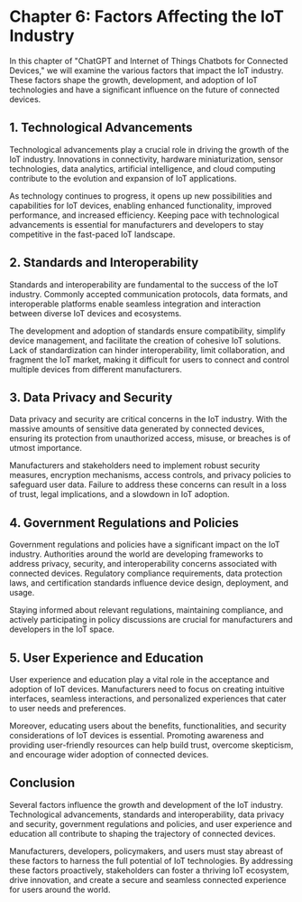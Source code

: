 Chapter 6: Factors Affecting the IoT Industry
=============================================

In this chapter of "ChatGPT and Internet of Things Chatbots for Connected Devices," we will examine the various factors that impact the IoT industry. These factors shape the growth, development, and adoption of IoT technologies and have a significant influence on the future of connected devices.

**1. Technological Advancements**
---------------------------------

Technological advancements play a crucial role in driving the growth of the IoT industry. Innovations in connectivity, hardware miniaturization, sensor technologies, data analytics, artificial intelligence, and cloud computing contribute to the evolution and expansion of IoT applications.

As technology continues to progress, it opens up new possibilities and capabilities for IoT devices, enabling enhanced functionality, improved performance, and increased efficiency. Keeping pace with technological advancements is essential for manufacturers and developers to stay competitive in the fast-paced IoT landscape.

**2. Standards and Interoperability**
-------------------------------------

Standards and interoperability are fundamental to the success of the IoT industry. Commonly accepted communication protocols, data formats, and interoperable platforms enable seamless integration and interaction between diverse IoT devices and ecosystems.

The development and adoption of standards ensure compatibility, simplify device management, and facilitate the creation of cohesive IoT solutions. Lack of standardization can hinder interoperability, limit collaboration, and fragment the IoT market, making it difficult for users to connect and control multiple devices from different manufacturers.

**3. Data Privacy and Security**
--------------------------------

Data privacy and security are critical concerns in the IoT industry. With the massive amounts of sensitive data generated by connected devices, ensuring its protection from unauthorized access, misuse, or breaches is of utmost importance.

Manufacturers and stakeholders need to implement robust security measures, encryption mechanisms, access controls, and privacy policies to safeguard user data. Failure to address these concerns can result in a loss of trust, legal implications, and a slowdown in IoT adoption.

**4. Government Regulations and Policies**
------------------------------------------

Government regulations and policies have a significant impact on the IoT industry. Authorities around the world are developing frameworks to address privacy, security, and interoperability concerns associated with connected devices. Regulatory compliance requirements, data protection laws, and certification standards influence device design, deployment, and usage.

Staying informed about relevant regulations, maintaining compliance, and actively participating in policy discussions are crucial for manufacturers and developers in the IoT space.

**5. User Experience and Education**
------------------------------------

User experience and education play a vital role in the acceptance and adoption of IoT devices. Manufacturers need to focus on creating intuitive interfaces, seamless interactions, and personalized experiences that cater to user needs and preferences.

Moreover, educating users about the benefits, functionalities, and security considerations of IoT devices is essential. Promoting awareness and providing user-friendly resources can help build trust, overcome skepticism, and encourage wider adoption of connected devices.

**Conclusion**
--------------

Several factors influence the growth and development of the IoT industry. Technological advancements, standards and interoperability, data privacy and security, government regulations and policies, and user experience and education all contribute to shaping the trajectory of connected devices.

Manufacturers, developers, policymakers, and users must stay abreast of these factors to harness the full potential of IoT technologies. By addressing these factors proactively, stakeholders can foster a thriving IoT ecosystem, drive innovation, and create a secure and seamless connected experience for users around the world.
